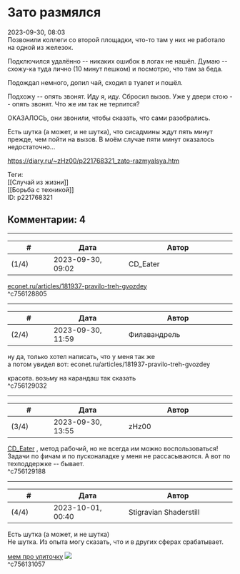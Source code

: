 Зато размялся
=============

  
2023-09-30, 08:03  
 Позвонили коллеги со второй площадки, что-то там у них не работало на одной из железок.   
   
 Подключился удалённо -- никаких ошибок в логах не нашёл. Думаю -- схожу-ка туда лично (10 минут пешком) и посмотрю, что там за беда.   
   
 Подождал немного, допил чай, сходил в туалет и пошёл.   
   
 Подхожу -- опять звонят. Иду я, иду. Сбросил вызов. Уже у двери стою -- опять звонят. Что же им так не терпится?   
   
 ОКАЗАЛОСЬ, они звонили, чтобы сказать, что сами разобрались.   
   
 Есть шутка (а может, и не шутка), что сисадмины ждут пять минут прежде, чем пойти на вызов. В моём случае пяти минут оказалось недостаточно...   
  
<https://diary.ru/~zHz00/p221768321_zato-razmyalsya.htm>  
  
Теги:  
[[Случай из жизни]]  
[[Борьба с техникой]]  
ID: p221768321  


Комментарии: 4
--------------

  


---



|         #         |              Дата              |                     Автор                     |           ID           |
| --- | --- | --- | --- |
| (1/4) | 2023-09-30, 09:02 | CD\_Eater | c756128805 |

  
  [econet.ru/articles/181937-pravilo-treh-gvozdey](https://econet.ru/articles/181937-pravilo-treh-gvozdey)    
 ^c756128805

---



|         #         |              Дата              |                     Автор                     |           ID           |
| --- | --- | --- | --- |
| (2/4) | 2023-09-30, 11:59 | Филавандрель | c756129032 |

  
 ну да, только хотел написать, что у меня так же   
 а потом увидел вот:  econet.ru/articles/181937-pravilo-treh-gvozdey    
   
 красота. возьму на карандаш так сказать   
 ^c756129032

---



|         #         |              Дата              |                     Автор                     |           ID           |
| --- | --- | --- | --- |
| (3/4) | 2023-09-30, 13:55 | zHz00 | c756129188 |

  
  [CD\_Eater](https://cd-eater.diary.ru "Записки ДискоЕда")  , метод рабочий, но не всегда им можно воспользоваться! Задачи по фичам и по пусконаладке у меня не рассасываются. А вот по техподдержке -- бывает.   
 ^c756129188

---



|         #         |              Дата              |                     Автор                     |           ID           |
| --- | --- | --- | --- |
| (4/4) | 2023-10-01, 00:40 | Stigravian Shaderstill | c756131057 |

  
  Есть шутка (а может, и не шутка)    
 Не шутка. Из опыта могу сказать, что и в других сферах срабатывает.   
   
  [мем про улиточку](https://zHz00.diary.ru/p221768321.htm?index=1#linkmore221768321m1)    ![](https://cs9.pikabu.ru/post_img/2019/07/17/7/1563358677128993225.jpg)     
 ^c756131057